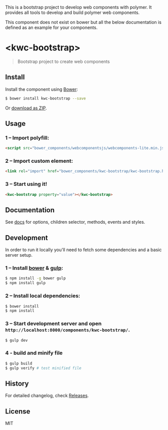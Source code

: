 This is a bootstrap project to develop web components with polymer.
It provides all tools to develop and build polymer web components.

This component does not exist on bower but all the below documentation is defined as an example for your components.

# &lt;kwc-bootstrap&gt;

> Bootstrap project to create web components

## Install

Install the component using [Bower](http://bower.io/):

```sh
$ bower install kwc-bootstrap --save
```

Or [download as ZIP](https://github.com/successk/kwc-bootstrap/archive/master.zip).

## Usage

### 1 – Import polyfill:

```html
<script src="bower_components/webcomponentsjs/webcomponents-lite.min.js"></script>
```

### 2 – Import custom element:

```html
<link rel="import" href="bower_components/kwc-bootstrap/kwc-bootstrap.html">
```

### 3 – Start using it!

```html
<kwc-bootstrap property="value"></kwc-bootstrap>
```


## Documentation

See [docs](./docs) for options, children selector, methods, events and styles.

## Development

In order to run it locally you'll need to fetch some dependencies and a basic server setup.

### 1 – Install [bower](http://bower.io/) & [gulp](http://gulpjs.com/):

```sh
$ npm install -g bower gulp
$ npm install gulp
```

### 2 – Install local dependencies:

```sh
$ bower install
$ npm install
```

### 3 – Start development server and open `http://localhost:8000/components/kwc-bootstrap/`.

```sh
$ gulp dev
```

### 4 - build and minify file

```sh
$ gulp build
$ gulp verify # test minified file
```

## History

For detailed changelog, check [Releases](https://github.com/successk/kwc-bootstrap/releases).

## License

MIT